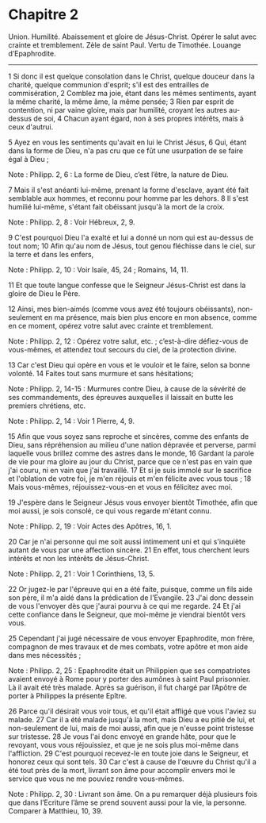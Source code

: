 # Chapitre 2

Union.
Humilité.
Abaissement et gloire de Jésus-Christ.
Opérer le salut avec crainte et tremblement.
Zèle de saint Paul.
Vertu de Timothée.
Louange d’Epaphrodite.

***

1 Si donc il est quelque consolation dans le Christ, quelque douceur dans la charité, quelque communion d'esprit; s'il est des entrailles de commisération, 2 Comblez ma joie, étant dans les mêmes sentiments, ayant la même charité, la même âme, la même pensée; 3 Rien par esprit de contention, ni par vaine gloire, mais par humilité, croyant les autres au-dessus de soi, 4 Chacun ayant égard, non à ses propres intérêts, mais à ceux d'autrui.


5 Ayez en vous les sentiments qu'avait en lui le Christ Jésus, 6 Qui, étant dans la forme de Dieu, n'a pas cru que ce fût une usurpation de se faire égal à Dieu ;

<span class="bible-note">Note : </span> Philipp. 2, 6 : La forme de Dieu, c’est l’être, la nature de Dieu.

7 Mais il s'est anéanti lui-même, prenant la forme d'esclave, ayant été fait semblable aux hommes, et reconnu pour homme par les dehors. 8 Il s'est humilié lui-même, s'étant fait obéissant jusqu'à la mort de la croix.

<span class="bible-note">Note : </span> Philipp. 2, 8 : Voir Hébreux, 2, 9.

9 C'est pourquoi Dieu l'a exalté et lui a donné un nom qui est au-dessus de tout nom; 10 Afin qu'au nom de Jésus, tout genou fléchisse dans le ciel, sur la terre et dans les enfers,

<span class="bible-note">Note : </span> Philipp. 2, 10 : Voir Isaïe, 45, 24 ; Romains, 14, 11.

11 Et que toute langue confesse que le Seigneur Jésus-Christ est dans la gloire de Dieu le Père.


12 Ainsi, mes bien-aimés (comme vous avez été toujours obéissants), non-seulement en ma présence, mais bien plus encore en mon absence, comme en ce moment, opérez votre salut avec crainte et tremblement.

<span class="bible-note">Note : </span> Philipp. 2, 12 : Opérez votre salut, etc. ; c’est-à-dire défiez-vous de vous-mêmes, et attendez tout secours du ciel, de la protection divine.

13 Car c'est Dieu qui opère en vous et le vouloir et le faire, selon sa bonne volonté. 14 Faites tout sans murmure et sans hésitations;

<span class="bible-note">Note : </span> Philipp. 2, 14-15 : Murmures contre Dieu, à cause de la sévérité de ses commandements, des épreuves auxquelles il laissait en butte les premiers chrétiens, etc.

<span class="bible-note">Note : </span> Philipp. 2, 14 : Voir 1 Pierre, 4, 9.

15 Afin que vous soyez sans reproche et sincères, comme des enfants de Dieu, sans répréhension au milieu d'une nation dépravée et perverse, parmi laquelle vous brillez comme des astres dans le monde, 16 Gardant la parole de vie pour ma gloire au jour du Christ, parce que ce n'est pas en vain que j'ai couru, ni en vain que j'ai travaillé. 17 Et si je suis immolé sur le sacrifice et l'oblation de votre foi, je m'en réjouis et m'en félicite avec vous tous ; 18 Mais vous-mêmes, réjouissez-vous-en et vous en félicitez avec moi.


19 J'espère dans le Seigneur Jésus vous envoyer bientôt Timothée, afin que moi aussi, je sois consolé, ce qui vous regarde m'étant connu.

<span class="bible-note">Note : </span> Philipp. 2, 19 : Voir Actes des Apôtres, 16, 1.

20 Car je n'ai personne qui me soit aussi intimement uni et qui s'inquiète autant de vous par une affection sincère. 21 En effet, tous cherchent leurs intérêts et non les intérêts de Jésus-Christ.

<span class="bible-note">Note : </span> Philipp. 2, 21 : Voir 1 Corinthiens, 13, 5.

22 Or jugez-le par l'épreuve qui en a été faite, puisque, comme un fils aide son père, il m'a aidé dans la prédication de l'Evangile. 23 J'ai donc dessein de vous l'envoyer dès que j'aurai pourvu à ce qui me regarde. 24 Et j'ai cette confiance dans le Seigneur, que moi-même je viendrai bientôt vers vous.


25 Cependant j'ai jugé nécessaire de vous envoyer Epaphrodite, mon frère, compagnon de mes travaux et de mes combats, votre apôtre et mon aide dans mes nécessités ;

<span class="bible-note">Note : </span> Philipp. 2, 25 : Epaphrodite était un Philippien que ses compatriotes avaient envoyé à Rome pour y porter des aumônes à saint Paul prisonnier. Là il avait été très malade. Après sa guérison, il fut chargé par l’Apôtre de porter à Philippes la présente Epître.

26 Parce qu'il désirait vous voir tous, et qu'il était affligé que vous l'aviez su malade. 27 Car il a été malade jusqu'à la mort, mais Dieu a eu pitié de lui, et non-seulement de lui, mais de moi aussi, afin que je n'eusse point tristesse sur tristesse. 28 Je vous l'ai donc envoyé en grande hâte, pour que le revoyant, vous vous réjouissiez, et que je ne sois plus moi-même dans l'affliction. 29 C'est pourquoi recevez-le en toute joie dans le Seigneur, et honorez ceux qui sont tels. 30 Car c'est à cause de l'œuvre du Christ qu'il a été tout près de la mort, livrant son âme pour accomplir envers moi le service que vous ne me pouviez rendre vous-mêmes.

<span class="bible-note">Note : </span> Philipp. 2, 30 : Livrant son âme. On a pu remarquer déjà plusieurs fois que dans l’Ecriture l’âme se prend souvent aussi pour la vie, la personne. Comparer à Matthieu, 10, 39.

